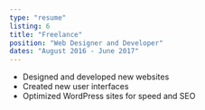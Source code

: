 ```yaml
---
type: "resume"
listing: 6
title: "Freelance"
position: "Web Designer and Developer"
dates: "August 2016 - June 2017"
---
```


- Designed and developed new websites
- Created new user interfaces
- Optimized WordPress sites for speed and SEO

